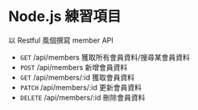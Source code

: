 # Node.js 練習項目

以 Restful 風個撰寫 member API

-   `GET` /api/members 獲取所有會員資料/搜尋某會員資料
-   `POST` /api/members 新增會員資料
-   `GET` /api/members/:id 獲取會員資料
-   `PATCH` /api/members/:id 更新會員資料
-   `DELETE` /api/members/:id 刪除會員資料
